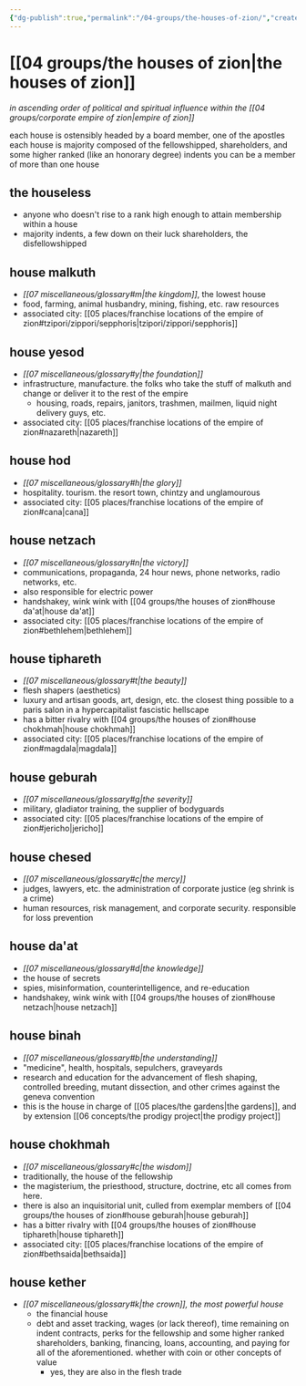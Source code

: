 ```yaml
---
{"dg-publish":true,"permalink":"/04-groups/the-houses-of-zion/","created":"2025-03-18T14:57:52.152-05:00","updated":"2025-06-27T16:30:44.982-05:00"}
---
```


# [[04 groups/the houses of zion\|the houses of zion]]
*in ascending order of political and spiritual influence within the [[04 groups/corporate empire of zion\|empire of zion]]*

each house is ostensibly headed by a board member, one of the apostles
each house is majority composed of the fellowshipped, shareholders, and some higher ranked (like an honorary degree) indents
you can be a member of more than one house
## the houseless
- anyone who doesn't rise to a rank high enough to attain membership within a house
- majority indents, a few down on their luck shareholders, the disfellowshipped 
## house malkuth
 - *[[07 miscellaneous/glossary#m\|the kingdom]]*, the lowest house
 - food, farming, animal husbandry, mining, fishing, etc. raw resources
 - associated city: [[05 places/franchise locations of the empire of zion#tzipori/zippori/sepphoris\|tzipori/zippori/sepphoris]]
## house yesod
 - *[[07 miscellaneous/glossary#y\|the foundation]]*
 - infrastructure, manufacture. the folks who take the stuff of malkuth and change or deliver it to the rest of the empire
	 - housing, roads, repairs, janitors, trashmen, mailmen, liquid night delivery guys, etc.
- associated city: [[05 places/franchise locations of the empire of zion#nazareth\|nazareth]]
## house hod
- *[[07 miscellaneous/glossary#h\|the glory]]*
- hospitality. tourism. the resort town, chintzy and unglamourous
- associated city: [[05 places/franchise locations of the empire of zion#cana\|cana]]
## house netzach
- *[[07 miscellaneous/glossary#n\|the victory]]*
- communications, propaganda, 24 hour news, phone networks, radio networks, etc.
- also responsible for electric power
- handshakey, wink wink with [[04 groups/the houses of zion#house da'at\|house da'at]]
- associated city: [[05 places/franchise locations of the empire of zion#bethlehem\|bethlehem]]
## house tiphareth
- *[[07 miscellaneous/glossary#t\|the beauty]]*
- flesh shapers (aesthetics)
- luxury and artisan goods, art, design, etc. the closest thing possible to a paris salon in a hypercapitalist fascistic hellscape
- has a bitter rivalry with [[04 groups/the houses of zion#house chokhmah\|house chokhmah]]
- associated city: [[05 places/franchise locations of the empire of zion#magdala\|magdala]]
## house geburah
- *[[07 miscellaneous/glossary#g\|the severity]]*
- military, gladiator training, the supplier of bodyguards
- associated city: [[05 places/franchise locations of the empire of zion#jericho\|jericho]]
## house chesed
- *[[07 miscellaneous/glossary#c\|the mercy]]*
- judges, lawyers, etc. the administration of corporate justice (eg shrink is a crime)
- human resources, risk management, and corporate security. responsible for loss prevention
## house da'at
- *[[07 miscellaneous/glossary#d\|the knowledge]]*
- the house of secrets
- spies, misinformation, counterintelligence, and re-education
- handshakey, wink wink with [[04 groups/the houses of zion#house netzach\|house netzach]]
## house binah
- *[[07 miscellaneous/glossary#b\|the understanding]]*
- "medicine", health, hospitals, sepulchers, graveyards
- research and education for the advancement of flesh shaping, controlled breeding, mutant dissection, and other crimes against the geneva convention
- this is the house in charge of [[05 places/the gardens\|the gardens]], and by extension [[06 concepts/the prodigy project\|the prodigy project]]
## house chokhmah
- *[[07 miscellaneous/glossary#c\|the wisdom]]*
- traditionally, the house of the fellowship
- the magisterium, the priesthood, structure, doctrine, etc all comes from here.
- there is also an inquisitorial unit, culled from exemplar members of [[04 groups/the houses of zion#house geburah\|house geburah]]
- has a bitter rivalry with [[04 groups/the houses of zion#house tiphareth\|house tiphareth]]
- associated city: [[05 places/franchise locations of the empire of zion#bethsaida\|bethsaida]]
## house kether
- *[[07 miscellaneous/glossary#k\|the crown]], the most powerful house*
	- the financial house
	- debt and asset tracking, wages (or lack thereof), time remaining on indent contracts, perks for the fellowship and some higher ranked shareholders, banking, financing, loans, accounting, and paying for all of the aforementioned. whether with coin or other concepts of value
		- yes, they are also in the flesh trade

